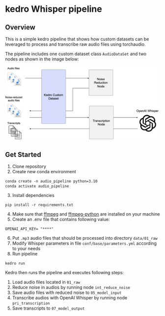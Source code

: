 # kedro Whisper pipeline

## Overview

This is a simple kedro pipeline that shows how custom datasets can be leveraged to process and transcribe raw audio files using torchaudio.

The pipeline includes one custom dataset class `AudioDataSet` and two nodes as shown in the image below:

![Pipeline overview](pipeline.png)

## Get Started

1. Clone repository
2. Create new conda environment
```
conda create -n audio_pipeline python=3.10
conda activate audio_pipeline
```
3. Install dependencies
```
pip install -r requirements.txt
```
4. Make sure that [ffmpeg](https://formulae.brew.sh/formula/ffmpeg) and [ffmpeg-python](https://pypi.org/project/ffmpeg-python/) are installed on your machine
5. Create an .env file that contains following value:
```
OPENAI_API_KEY= "****"
```
6. Put `.mp3` audio files that should be processed into directory `data/01_raw`
7. Modify Whisper parameters in file  `conf/base/parameters.yml` according to your needs
7. Run pipeline
```
kedro run
```

Kedro then runs the pipeline and executes following steps:
1. Load audio files located in `01_raw`
2. Reduce noise in audios by running node `int_reduce_noise`
3. Save audio files with reduced noise to `05_model_input`
4. Transcribe audios with OpenAI Whisper by running node `pri_transcription`
5. Save transcripts to `07_model_output`
